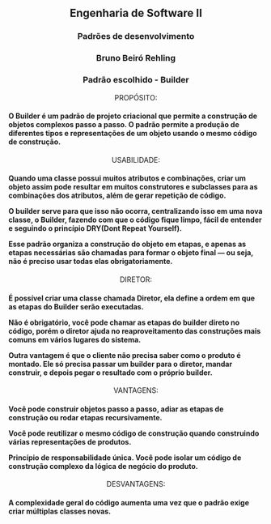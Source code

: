 <div align="center">
  <h2>Engenharia de Software II</h2>
  <h3>Padrões de desenvolvimento</h3>
  <h3>Bruno Beiró Rehling</h3>
</div>

<div align ="center">
    <h3> Padrão  escolhido - Builder </h3>
</div>
<div align ="center">
PROPÓSITO:
</div>
<h4>
O Builder é um padrão de projeto criacional que permite a construção de objetos complexos passo a passo. O padrão permite a produção de diferentes tipos e representações de um objeto usando o mesmo código de construção.
</h4>
<div align ="center">
USABILIDADE:
</div>
<h4>
Quando uma classe possui muitos atributos e combinações, criar um objeto assim pode resultar em muitos construtores e subclasses para as combinações dos atributos, além de gerar repetição de código.

O builder serve para que isso não ocorra, centralizando isso em uma nova classe, o Builder, fazendo com que o código fique limpo, fácil de entender e seguindo o princípio DRY(Dont Repeat Yourself).

Esse padrão organiza a construção do objeto em etapas, e apenas as etapas necessárias são chamadas para formar o objeto final — ou seja, não é preciso usar todas elas obrigatoriamente.
</h4>
<div align ="center">
DIRETOR: 
</div>
<h4>
É possível criar uma classe chamada Diretor, ela define a ordem em que as etapas do Builder serão executadas.

Não é obrigatório, você pode chamar as etapas do builder direto no código, porém o diretor ajuda no reaproveitamento das construções mais comuns em vários lugares do sistema.

Outra vantagem é que o cliente não precisa saber como o produto é montado. Ele só precisa passar um builder para o diretor, mandar construir, e depois pegar o resultado com o próprio builder.
</h4>
<div align ="center">
VANTAGENS:
</div>
<h4>
Você pode construir objetos passo a passo, adiar as etapas de construção ou rodar etapas recursivamente.

Você pode reutilizar o mesmo código de construção quando construindo várias representações de produtos.

Princípio de responsabilidade única. Você pode isolar um código de construção complexo da lógica de negócio do produto.
</h4>
<div align ="center">
DESVANTAGENS:
</div>
<h4>
 A complexidade geral do código aumenta uma vez que o padrão exige criar múltiplas classes novas.
 </h4>